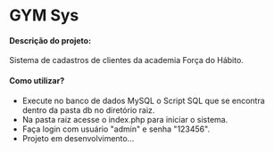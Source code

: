 
# GYM Sys

#### Descrição do projeto:

Sistema de cadastros de clientes da academia Força do Hábito.

#### Como utilizar?

* Execute no banco de dados MySQL o Script SQL que se encontra dentro da pasta db no diretório raiz.
* Na pasta raiz acesse o index.php para iniciar o sistema.
* Faça login com usuário "admin" e senha "123456".
* Projeto em desenvolvimento...
